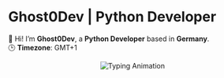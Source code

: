 # Ghost0Dev | Python Developer

👋 Hi! I’m **Ghost0Dev**, a **Python Developer** based in **Germany**.  
🕒 **Timezone**: GMT+1

<p align="center">
  <img src="https://raw.githubusercontent.com/Readme-Workflows/Typing-Animation/master/tpl/Typing-Animation.gif" alt="Typing Animation" />
</p>
